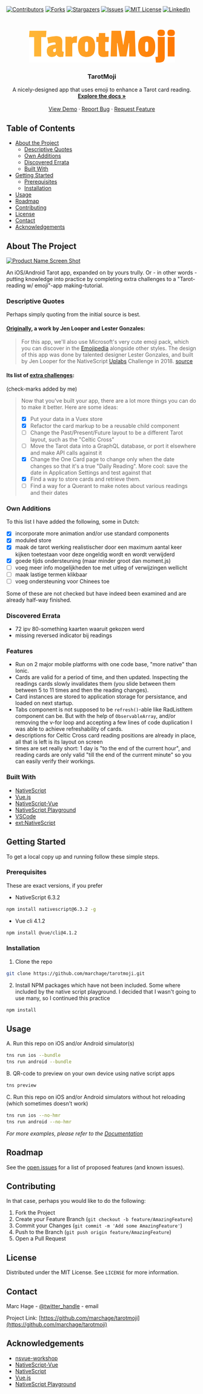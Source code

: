 <!--
*** Thanks for checking out this README Template. If you have a suggestion that would
*** make this better, please fork the repo and create a pull request or simply open
*** an issue with the tag "enhancement".
*** Thanks again! Now go create something AMAZING! :D
***
***
***
*** To avoid retyping too much info. Do a search and replace for the following:
*** github_username, repo, twitter_handle, email
-->





<!-- PROJECT SHIELDS -->
<!--
*** I'm using markdown "reference style" links for readability.
*** Reference links are enclosed in brackets [ ] instead of parentheses ( ).
*** See the bottom of this document for the declaration of the reference variables
*** for contributors-url, forks-url, etc. This is an optional, concise syntax you may use.
*** https://www.markdownguide.org/basic-syntax/#reference-style-links
-->
[![Contributors][contributors-shield]][contributors-url]
[![Forks][forks-shield]][forks-url]
[![Stargazers][stars-shield]][stars-url]
[![Issues][issues-shield]][issues-url]
[![MIT License][license-shield]][license-url]
[![LinkedIn][linkedin-shield]][linkedin-url]



<!-- PROJECT LOGO -->
<br />
<p align="center">
  <a href="https://github.com/marchage/tarotmoji">
    <img src="app/assets/logo.png" alt="Logo" width="385" height="87">
  </a>

  <h3 align="center">TarotMoji</h3>

  <p align="center">
    A nicely-designed app that uses emoji to enhance a Tarot card reading.
    <br />
    <a href="https://github.com/marchage/tarotmoji"><strong>Explore the docs »</strong></a>
    <br />
    <br />
    <a href="https://github.com/marchage/tarotmoji">View Demo</a>
    ·
    <a href="https://github.com/marchage/tarotmoji/issues">Report Bug</a>
    ·
    <a href="https://github.com/marchage/tarotmoji/issues">Request Feature</a>
  </p>
</p>



<!-- TABLE OF CONTENTS -->
## Table of Contents

* [About the Project](#about-the-project)
  * [Descriptive Quotes](#descriptive-qoutes)
  * [Own Additions](#own-additions)
  * [Discovered Errata](#discovered-errata)
  * [Built With](#built-with)
* [Getting Started](#getting-started)
  * [Prerequisites](#prerequisites)
  * [Installation](#installation)
* [Usage](#usage)
* [Roadmap](#roadmap)
* [Contributing](#contributing)
* [License](#license)
* [Contact](#contact)
* [Acknowledgements](#acknowledgements)



<!-- ABOUT THE PROJECT -->
## About The Project

[![Product Name Screen Shot][product-screenshot]](https://example.com)

An iOS/Android Tarot app, expanded on by yours trully. Or - in other words - putting knowledge into practice by completing extra challenges to a "Tarot-reading w/ emoji"-app making-tutorial.

### Descriptive Quotes

Perhaps simply quoting from the initial source is best.

#### [Originally](https://nsvue-workshop.netlify.com/docs/), a work by Jen Looper and Lester Gonzales:

> For this app, we'll also use Microsoft's very cute emoji pack, which you can discover in the [Emojipedia](http://www.emojipedia.com/) alongside other styles. The design of this app was done by talented designer Lester Gonzales, and built by Jen Looper for the NativeScript [Uplabs](https://www.uplabs.com/) Challenge in 2018.
[source](https://nsvue-workshop.netlify.com/docs/1.html)


#### Its list of [extra challenges](https://nsvue-workshop.netlify.com/docs/6.html#some-challenges):

(check-marks added by me)


> Now that you've built your app, there are a lot more things you can do to make it better. Here are some ideas:
>
> - [x] Put your data in a Vuex store
> - [x] Refactor the card markup to be a reusable child component
> - [ ] Change the Past/Present/Future layout to be a different Tarot layout, such as the "Celtic Cross"
> - [ ] Move the Tarot data into a GraphQL database, or port it elsewhere and make API calls against it
> - [x] Change the One Card page to change only when the date changes so that it's a true "Daily Reading". More cool: save the date in Application Settings and test against that
> - [x] Find a way to store cards and retrieve them.
> - [ ] Find a way for a Querant to make notes about various readings and their dates

### Own Additions

To this list I have added the following, some in Dutch:

- [x] incorporate more animation and/or use standard components
- [x] moduled store
- [x] maak de tarot werking realistischer door een maximum aantal keer kijken toetestaan voor deze ongeldig wordt en wordt verwijderd
- [x] goede tijds ondersteuning (maar minder groot dan moment.js) 
- [ ] voeg meer info mogelijkheden toe met uitleg of verwijzingen wellicht
- [ ] maak lastige termen klikbaar
- [ ] voeg ondersteuning voor Chinees toe

Some of these are not checked but have indeed been examined and are already half-way finished.

### Discovered Errata

- 72 ipv 80-something kaarten waaruit gekozen werd
- missing reversed indicator bij readings

### Features

- Run on 2 major mobile platforms with one code base, "more native" than Ionic.
- Cards are valid for a period of time, and then updated. Inspecting the readings cards slowly invalidates them (you slide between them between 5 to 11 times and then the reading changes).
- Card instances are stored to application storage for persistance, and loaded on next startup.
- Tabs component is not supposed to be `refresh()`-able like RadListItem component can be. But with the help of `ObservableArray`, and/or removing the v-for loop and accepting a few lines of code duplication I was able to achieve refreshability of cards.
- descriptions for Celtic Cross card reading positions are already in place, all that is left is its layout on screen
- times are set really short: 1 day is "to the end of the current hour", and reading cards are only valid "till the end of the currrent minute" so you can easily verify their workings.

### Built With

* [NativeScript](https://www.nativescript.org/)
* [Vue.js](https://vuejs.org/)
* [NativeScript-Vue](https://nativescript-vue.org/)
* [NativeScript Playground](https://play.nativescript.org/)
* [VSCode](https://code.visualstudio.com/)
* [ext:NativeScript](https://github.com/NativeScript/nativescript-vscode-extension)


<!-- GETTING STARTED -->
## Getting Started

To get a local copy up and running follow these simple steps.

### Prerequisites

These are exact versions, if you prefer
* NativeScript 6.3.2
```sh
npm install nativescript@6.3.2 -g
```
* Vue cli 4.1.2
```sh
npm install @vue/cli@4.1.2
```

### Installation
 
1. Clone the repo
```sh
git clone https://github.com/marchage/tarotmoji.git
```
2. Install NPM packages which have not been included. Some where included by the native script playground. I decided that I wasn't going to use many, so I continued this practice
```sh
npm install
```

<!-- USAGE EXAMPLES -->
## Usage

A. Run this repo on iOS and/or Android simulator(s)
```sh
tns run ios --bundle
tns run android --bundle
```
B. QR-code to preview on your own device using native script apps
```sh
tns preview
```
C. Run this repo on iOS and/or Android simulators without hot reloading (which sometimes doesn't work)
```sh
tns run ios --no-hmr
tns run android --no-hmr
```

_For more examples, please refer to the [Documentation](https://example.com)_



<!-- ROADMAP -->
## Roadmap

See the [open issues](https://github.com/marchage/tarotmoji/issues) for a list of proposed features (and known issues).



<!-- CONTRIBUTING -->
## Contributing

In that case, perhaps you would like to do the following:

1. Fork the Project
2. Create your Feature Branch (`git checkout -b feature/AmazingFeature`)
3. Commit your Changes (`git commit -m 'Add some AmazingFeature'`)
4. Push to the Branch (`git push origin feature/AmazingFeature`)
5. Open a Pull Request



<!-- LICENSE -->
## License

Distributed under the MIT License. See `LICENSE` for more information.



<!-- CONTACT -->
## Contact

Marc Hage - [@twitter_handle](https://twitter.com/twitter_handle) - email

Project Link: [https://github.com/marchage/tarotmoji](https://github.com/marchage/tarotmoji)



<!-- ACKNOWLEDGEMENTS -->
## Acknowledgements

* [nsvue-workshop](https://nsvue-workshop.netlify.com/)
* [NativeScript-Vue](https://nativescript-vue.org/)
* [NativeScript](https://www.nativescript.org/)
* [Vue.js](https://vuejs.org/)
* [NativeScript Playground](https://play.nativescript.org/)





<!-- MARKDOWN LINKS & IMAGES -->
<!-- https://www.markdownguide.org/basic-syntax/#reference-style-links -->
[contributors-shield]: https://img.shields.io/github/contributors/marchage/tarotmoji.svg?style=flat-square
[contributors-url]: https://github.com/marchage/tarotmoji/graphs/contributors
[forks-shield]: https://img.shields.io/github/forks/marchage/tarotmoji.svg?style=flat-square
[forks-url]: https://github.com/marchage/tarotmoji/network/members
[stars-shield]: https://img.shields.io/github/stars/marchage/tarotmoji.svg?style=flat-square
[stars-url]: https://github.com/marchage/tarotmoji/stargazers
[issues-shield]: https://img.shields.io/github/issues/marchage/tarotmoji.svg?style=flat-square
[issues-url]: https://github.com/marchage/tarotmoji/issues
[license-shield]: https://img.shields.io/github/license/marchage/tarotmoji.svg?style=flat-square
[license-url]: https://github.com/marchage/tarotmoji/blob/master/LICENSE
[linkedin-shield]: https://img.shields.io/badge/-LinkedIn-black.svg?style=flat-square&logo=linkedin&colorB=555
[linkedin-url]: https://www.linkedin.com/in/marc-hage-437794199/
[product-screenshot]: https://nsvue-workshop.netlify.com/demo-tarotmoji.gif
